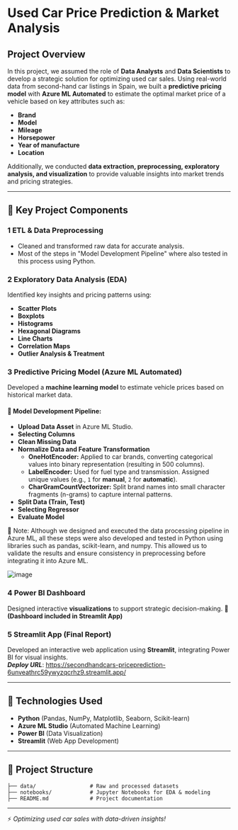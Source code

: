 #  Used Car Price Prediction & Market Analysis

##  Project Overview
In this project, we assumed the role of **Data Analysts** and **Data Scientists** to develop a strategic solution for optimizing used car sales. Using real-world data from second-hand car listings in Spain, we built a **predictive pricing model** with **Azure ML Automated** to estimate the optimal market price of a vehicle based on key attributes such as:

- **Brand**
- **Model**
- **Mileage**
- **Horsepower**
- **Year of manufacture**
- **Location**

Additionally, we conducted **data extraction, preprocessing, exploratory analysis, and visualization** to provide valuable insights into market trends and pricing strategies.

---

## 🔑 Key Project Components

### 1️ ETL & Data Preprocessing
- Cleaned and transformed raw data for accurate analysis.
- Most of the steps in "Model Development Pipeline" where also tested in this process using Python.

### 2️ Exploratory Data Analysis (EDA)
Identified key insights and pricing patterns using:
- **Scatter Plots**
- **Boxplots**
- **Histograms**
- **Hexagonal Diagrams**
- **Line Charts**
- **Correlation Maps**
- **Outlier Analysis & Treatment**

### 3️ Predictive Pricing Model (Azure ML Automated)
Developed a **machine learning model** to estimate vehicle prices based on historical market data.

#### 🔹 Model Development Pipeline: 
- **Upload Data Asset** in Azure ML Studio.
- **Selecting Columns**
- **Clean Missing Data**
- **Normalize Data and Feature Transformation**
  - **OneHotEncoder:** Applied to car brands, converting categorical values into binary representation (resulting in 500 columns).
  - **LabelEncoder:** Used for fuel type and transmission. Assigned unique values (e.g., `1` for **manual**, `2` for **automatic**).
  - **CharGramCountVectorizer:** Split brand names into small character fragments (n-grams) to capture internal patterns.
- **Split Data (Train, Test)**
- **Selecting Regressor**
- **Evaluate Model**

📌 Note: Although we designed and executed the data processing pipeline in Azure ML, all these steps were also developed and tested in Python using libraries such as pandas, scikit-learn, and numpy. This allowed us to validate the results and ensure consistency in preprocessing before integrating it into Azure ML.

![image](https://github.com/user-attachments/assets/f16f84ee-7aa9-43a9-9dcd-2e94e8564302)



### 4️ Power BI Dashboard
Designed interactive **visualizations** to support strategic decision-making.
📌 **(Dashboard included in Streamlit App)**

### 5️ Streamlit App (Final Report)
Developed an interactive web application using **Streamlit**, integrating Power BI for visual insights. <br/>
***Deploy URL***: https://secondhandcars-priceprediction-6unveathrc59ywyzqcrhz9.streamlit.app/

---

## 🚀 Technologies Used
- **Python** (Pandas, NumPy, Matplotlib, Seaborn, Scikit-learn)
- **Azure ML Studio** (Automated Machine Learning)
- **Power BI** (Data Visualization)
- **Streamlit** (Web App Development)

---

## 📂 Project Structure
```
├── data/                 # Raw and processed datasets
├── notebooks/            # Jupyter Notebooks for EDA & modeling
├── README.md             # Project documentation
```

---

⚡ *Optimizing used car sales with data-driven insights!*

